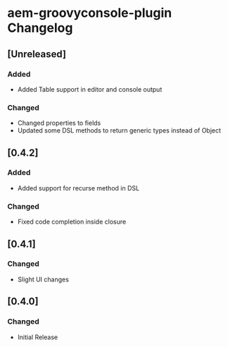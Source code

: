 <!-- Keep a Changelog guide -> https://keepachangelog.com -->

# aem-groovyconsole-plugin Changelog

## [Unreleased]
### Added
- Added Table support in editor and console output

### Changed
- Changed properties to fields
- Updated some DSL methods to return generic types instead of Object

## [0.4.2]
### Added
- Added support for recurse method in DSL

### Changed
- Fixed code completion inside closure

## [0.4.1]
### Changed
- Slight UI changes

## [0.4.0]
### Changed
- Initial Release